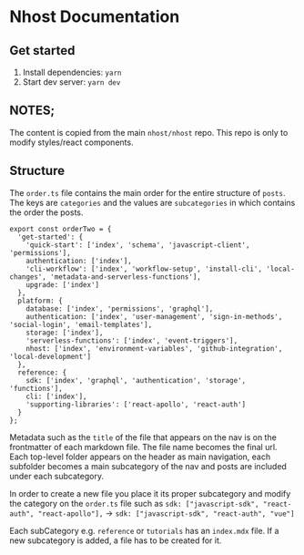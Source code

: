 # Nhost Documentation

## Get started

1. Install dependencies: `yarn`
2. Start dev server: `yarn dev`

## NOTES;

The content is copied from the main `nhost/nhost` repo. This repo is only to modify styles/react components.

## Structure

The `order.ts` file contains the main order for the entire structure of `posts`. The keys are `categories` and the values are `subcategories` in which contains the order the posts.

```
export const orderTwo = {
  'get-started': {
    'quick-start': ['index', 'schema', 'javascript-client', 'permissions'],
    authentication: ['index'],
    'cli-workflow': ['index', 'workflow-setup', 'install-cli', 'local-changes', 'metadata-and-serverless-functions'],
    upgrade: ['index']
  },
  platform: {
    database: ['index', 'permissions', 'graphql'],
    authentication: ['index', 'user-management', 'sign-in-methods', 'social-login', 'email-templates'],
    storage: ['index'],
    'serverless-functions': ['index', 'event-triggers'],
    nhost: ['index', 'environment-variables', 'github-integration', 'local-development']
  },
  reference: {
    sdk: ['index', 'graphql', 'authentication', 'storage', 'functions'],
    cli: ['index'],
    'supporting-libraries': ['react-apollo', 'react-auth']
  }
};
```

Metadata such as the `title` of the file that appears on the nav is on the frontmatter of each markdown file. The file name becomes the final url. Each top-level folder appears on the header as main navigation, each subfolder becomes a main subcategory of the nav and posts are included under each subcategory.

In order to create a new file you place it its proper subcategory and modify the category on the `order.ts` file such as `sdk: ["javascript-sdk", "react-auth", "react-apollo"],` -> `sdk: ["javascript-sdk", "react-auth", "vue"]`

Each subCategory e.g. `reference` or `tutorials` has an `index.mdx` file. If a new subcategory is added, a file has to be created for it.
